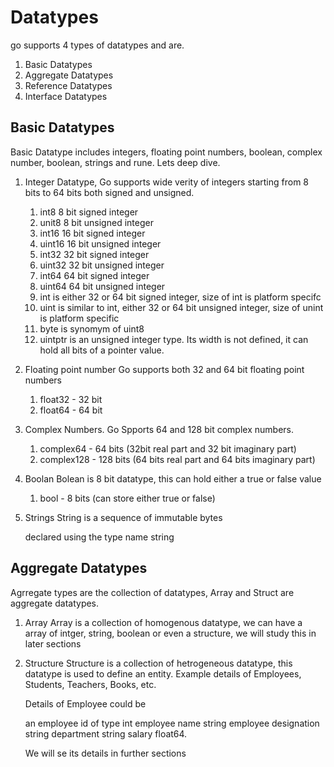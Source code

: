 # Datatypes
go supports 4 types of datatypes and are.
1. Basic Datatypes
2. Aggregate Datatypes
3. Reference Datatypes
4. Interface Datatypes

## Basic Datatypes
Basic Datatype includes integers, floating point numbers, boolean, complex number, boolean, strings and rune. Lets deep dive.

1. Integer Datatype, Go supports wide verity of integers starting from 8 bits to 64 bits both signed and unsigned.

    1. int8   8 bit signed integer
    2. unit8  8 bit unsigned integer
    3. int16  16 bit signed integer
    4. uint16 16 bit unsigned integer
    5. int32  32 bit signed integer
    6. uint32 32 bit unsigned integer
    7. int64  64 bit signed integer
    8. uint64 64 bit unsigned integer
    9. int    is either 32 or 64 bit signed integer, size of int is platform specifc 
    10. uint  is similar to int, either 32 or 64 bit unsigned integer, size of unint is platform specific
    11. byte is synomym of uint8
    12. uintptr is an unsigned integer type. Its width is not defined, it can hold all bits of a pointer value.

2. Floating point number
    Go supports both 32 and 64 bit floating point numbers
    1. float32 - 32 bit
    2. float64 - 64 bit

3. Complex Numbers.
    Go Spports 64 and 128 bit complex numbers.
    1. complex64 - 64 bits (32bit real part and 32 bit imaginary part)
    2. complex128 - 128 bits (64 bits real part and 64 bits imaginary part)

4. Boolan
    Bolean is 8 bit datatype, this can hold either a true or false value

    1. bool - 8 bits (can store either true or false)

5. Strings
    String is a sequence of immutable bytes

    declared using the type name string

## Aggregate Datatypes
Agrregate types are the collection of  datatypes, Array and Struct are aggregate datatypes.

1. Array
    Array is a collection of homogenous  datatype, we can have a array of intger, string, boolean or even a structure, we will study this in later sections

2. Structure
    Structure is a collection of hetrogeneous datatype, this datatype is used to define an entity. Example details of Employees, Students, Teachers, Books, etc.

    Details of Employee could be

    an employee id of type int
    employee name string
    employee designation string
    department string
    salary float64.

    We will se its details in further sections